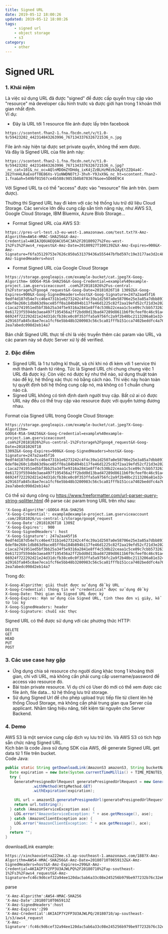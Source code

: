 ```yaml
---
title: Signed URL
date: 2019-05-12 18:00:26
updated: 2019-05-12 18:00:26
tags:
    - signed url
    - object storage
    - s3
category: 
    - other
---
```


# Signed URL

### 1. Khái niệm

Là việc sử dụng URL đã được "signed" để được cấp quyền truy cập vào "resource" mà developer cấu hình trước và được giới
hạn trong 1 khoản thời gian nhất định.  
Ví dụ:

- Đây là URL tới 1 resource file ảnh được lấy trên facebook

```
https://scontent.fhan2-1.fna.fbcdn.net/v/t1.0-9/59423202_442314843263996_7671343376326721536_n.jpg
```

File ảnh này hiện tại được set private quyền, không thể xem được.   
Và đây là Signed URL của file ảnh này:

```
https://scontent.fhan2-1.fna.fbcdn.net/v/t1.0-9/59423202_442314843263996_7671343376326721536_n.jpg?_nc_cat=101&_nc_oc=AQlnMDOmZYDHdq_ixK4jZzBLHzMdzb2AyEtZZQ4a4C-2E2YnH4LRaExofT0E86Xs-V1oNWDNO7tJ-3hvh-Y9JxX9&_nc_ht=scontent.fhan2-1.fna&oh=549bf01567ce4b588c9853b8b8783676&oe=5D60E9C4
```

Với Signed URL ta có thể "access" được vào "resource" file ảnh trên. (xem được).

Thường thì Signed URL hay đi kèm với các hệ thống lưu trữ dữ liệu Cloud Storage. Các service lớn đều cung cấp sẵn tính
năng này, như AWS S3, Google Cloud Storage, IBM Bluemix, Azure Blob Storage...

- Format Signed URL của AWS S3:

```
https://pres-url-test.s3-eu-west-1.amazonaws.com/test.txt?X-Amz-Algorithm=AWS4-HMAC-SHA256&X-Amz-Credential=AKIAJQ6UAEQOACU54C3A%2F20180927%2Feu-west-1%2Fs3%2Faws4_request&X-Amz-Date=20180927T100139Z&X-Amz-Expires=900&X-Amz-Signature=f6fa35129753e7626c850a531379436a555447bfbd597c19e3177ae3d2c48387&X-Amz-SignedHeaders=host
```

- Format Signed URL của Google Cloud Storage

```
https://storage.googleapis.com/example-bucket/cat.jpeg?X-Goog-Algorithm= GOOG4-RSA-SHA256&X-Goog-Credential=example%40example-project.iam.gserviceaccount .com%2F20181026%2Fus-central-1%2Fstorage%2Fgoog4_request&X-Goog-Date=20181026T18 1309Z&X-Goog-Expires=900&X-Goog-SignedHeaders=host&X-Goog-Signature=247a2aa45f16 9edf4d187d54e7cc46e4731b1e6273242c4f4c39a1d2507a0e58706e25e3a85a7dbb891d62afa849 6def8e260c1db863d9ace85ff0a184b894b117fe46d1225c82f2aa19efd52cf21d3e2022b3b868dc c1aca2741951ed5bf3bb25a34f5e9316a2841e8ff4c530b22ceaa1c5ce09c7cbb5732631510c2058 0e61723f5594de3aea497f195456a2ff2bdd0d13bad47289d8611b6f9cfeef0c46c91a455b94e90a 66924f722292d21e24d31dcfb38ce0c0f353ffa5a9756fc2a9f2b40bc2113206a81e324fc4fd6823 a29163fa845c8ae7eca1fcf6e5bb48b3200983c56c5ca81fffb151cca7402beddfc4a76b13344703 2ea7abedc098d2eb14a7
```

Bản chất Signed URL thực tế chỉ là việc truyền thêm các param vào URL, và các param này sẽ được Server xử lý để
verified.

### 2. Đặc điểm

- Signed URL là 1 tư tưởng kĩ thuật, và chỉ khi nó đi kèm với 1 service thì mới thành 1 danh từ riêng. Tức là Signed URL
  chỉ chung chung việc 1 URL đã được ký. Còn việc nó được ký như thế nào, sử dụng thuật toán nào để ký, hệ thống xác
  thực nó bằng cách nào. Thì việc này hoàn toàn tự quyết định bởi hệ thống cung cấp nó, mà không có 1 chuẩn chung nào
  cả.
- Signed URL không có tính định danh người truy cập. Bất cứ ai có được URL này đều có thể truy cập vào resource được với
  quyền tương đương nhau.

Format của Signed URL trong Google Cloud Storage:

```
https://storage.googleapis.com/example-bucket/cat.jpeg?X-Goog-Algorithm=
GOOG4-RSA-SHA256&X-Goog-Credential=example%40example-project.iam.gserviceaccount
.com%2F20181026%2Fus-central-1%2Fstorage%2Fgoog4_request&X-Goog-Date=20181026T18
1309Z&X-Goog-Expires=900&X-Goog-SignedHeaders=host&X-Goog-Signature=247a2aa45f16
9edf4d187d54e7cc46e4731b1e6273242c4f4c39a1d2507a0e58706e25e3a85a7dbb891d62afa849
6def8e260c1db863d9ace85ff0a184b894b117fe46d1225c82f2aa19efd52cf21d3e2022b3b868dc
c1aca2741951ed5bf3bb25a34f5e9316a2841e8ff4c530b22ceaa1c5ce09c7cbb5732631510c2058
0e61723f5594de3aea497f195456a2ff2bdd0d13bad47289d8611b6f9cfeef0c46c91a455b94e90a
66924f722292d21e24d31dcfb38ce0c0f353ffa5a9756fc2a9f2b40bc2113206a81e324fc4fd6823
a29163fa845c8ae7eca1fcf6e5bb48b3200983c56c5ca81fffb151cca7402beddfc4a76b13344703
2ea7abedc098d2eb14a7
```

Có thể sử dụng công cụ https://www.freeformatter.com/url-parser-query-string-splitter.html để parse các param trong URL
trên như sau:

```
'X-Goog-Algorithm':GOOG4-RSA-SHA256
'X-Goog-Credential': example@example-project.iam.gserviceaccount .com/20181026/us-central-1/storage/goog4_request
'X-Goog-Date':20181026T18 1309Z
'X-Goog-Expires':  900
'X-Goog-SignedHeaders': host
'X-Goog-Signature': 247a2aa45f16 9edf4d187d54e7cc46e4731b1e6273242c4f4c39a1d2507a0e58706e25e3a85a7dbb891d62afa849 6def8e260c1db863d9ace85ff0a184b894b117fe46d1225c82f2aa19efd52cf21d3e2022b3b868dc c1aca2741951ed5bf3bb25a34f5e9316a2841e8ff4c530b22ceaa1c5ce09c7cbb5732631510c2058 0e61723f5594de3aea497f195456a2ff2bdd0d13bad47289d8611b6f9cfeef0c46c91a455b94e90a 66924f722292d21e24d31dcfb38ce0c0f353ffa5a9756fc2a9f2b40bc2113206a81e324fc4fd6823 a29163fa845c8ae7eca1fcf6e5bb48b3200983c56c5ca81fffb151cca7402beddfc4a76b13344703 2ea7abedc098d2eb14a7 
``` 

Trong đó:

```
X-Goog-Algorithm: giải thuật được sử dụng để ký URL
X-Goog-Credential: thông tin về "credentical" được sử dụng để ký
X-Goog-Date: Thời gian mà Signed URL được ký
X-Goog-Expires: Hạn sử dụng của Signed URL, tính theo đơn vị giây, kể từ lúc ký
X-Goog-SignedHeaders: header
X-Goog-Signature: chuỗi xác thực
```

Signed URL có thể được sử dụng với các phương thức HTTP:

```
DELETE
GET
HEAD
PUT
POST
```

### 3. Các use case hay gặp

- Ứng dụng chia sẻ resource cho người dùng khác trong 1 khoảng thời gian, chỉ với URL, mà không cần phải cung cấp
  username/password để access vào resource đó.
- Bài toán private resource. Ví dụ chỉ có User đó mới có thể xem được các file ảnh, file data... từ hệ thống lưu trữ
  storage.
- Sử dụng Signed Url để cho phép upload trực tiếp file từ client lên hệ thống Cloud Storage, mà không cần phải trung
  gian qua Server của applicant. Nhằm tăng hiệu năng, tiết kiệm tài nguyên cho Server Backend.

### 4. Demo

AWS S3 là một service cung cấp dịch vụ lưu trữ lớn. Và AWS S3 có tích hợp sẵn chức năng Signed URL.   
Kịch bản là code Java sử dụng SDK của AWS, để generate Signed URL get data từ 1 file trên bucket.     
Code Java:

```java
public static String getDownloadLink(AmazonS3 amazonS3, String bucketName, String fileName) {
  Date expiration = new Date(System.currentTimeMillis() + TIME_MINUTES_EXPIRED * 60 * 1000);
  try {
    GeneratePresignedUrlRequest generatePresignedUrlRequest = new GeneratePresignedUrlRequest(bucketName, fileName)
            .withMethod(HttpMethod.GET)
            .withExpiration(expiration);

    URL url = amazonS3.generatePresignedUrl(generatePresignedUrlRequest);
    return url.toString();
  } catch (AmazonServiceException ase) {
    LOG.error("AmazonServiceException: " + ase.getMessage(), ase);
  } catch (AmazonClientException ace) {
    LOG.error("AmazonClientException: " + ace.getMessage(), ace);
  }
  return "";
}

```

downloadLink example:

```
https://xinchaovietna222me.s3.ap-southeast-1.amazonaws.com/188?X-Amz-Algorithm=AWS4-HMAC-SHA256&X-Amz-Date=20180710T065913Z&X-Amz-SignedHeaders=host&X-Amz-Expires=299&X-Amz-Credential=AKIAIP7Y2FP3U3AJWLPQ%2F20180710%2Fap-southeast-1%2Fs3%2Faws4_request&X-Amz-Signature=fc46c9d6cef32a94ee120dac5ab6a33c08e245256b979be977232b76c32e6926
```

parse

```
'X-Amz-Algorithm':AWS4-HMAC-SHA256
'X-Amz-Date':20180710T065913Z
'X-Amz-SignedHeaders':host
'X-Amz-Expires':299
'X-Amz-Credential':AKIAIP7Y2FP3U3AJWLPQ/20180710/ap-southeast-1/s3/aws4_request
'X-Amz-Signature':fc46c9d6cef32a94ee120dac5ab6a33c08e245256b979be977232b76c32e6926
```
